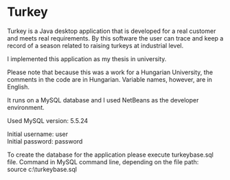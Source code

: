 # Turkey



Turkey is a Java desktop application that is developed for a real customer and meets real requirements.
By this software the user can trace and keep a record of a season related to raising turkeys at industrial level.

I implemented this application as my thesis in university.

Please note that because this was a work for a Hungarian University, the comments in the code are in Hungarian. Variable names, however, are in English.

It runs on a MySQL database and I used NetBeans as the developer environment.

Used MySQL version: 5.5.24

Initial username: user
<br>Initial password: password

To create the database for the application please execute turkeybase.sql file.
Command in MySQL command line, depending on the file path:<br>
source c:\turkeybase.sql
